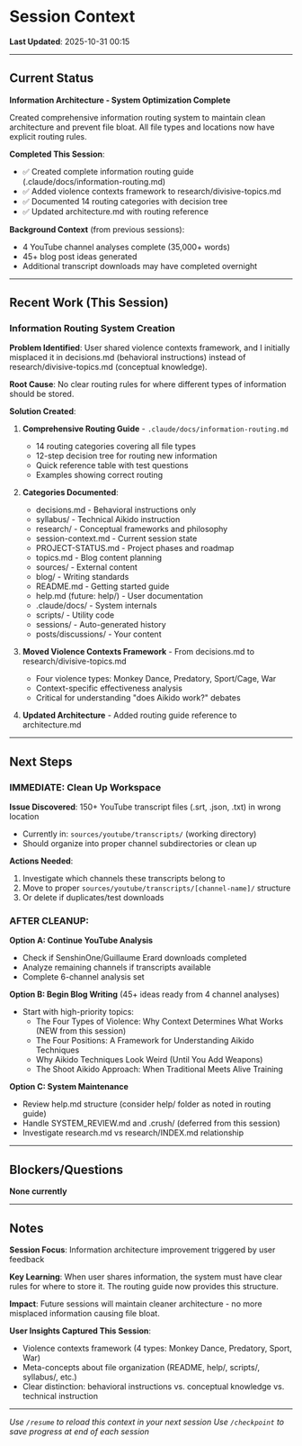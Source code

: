 # Session Context

**Last Updated**: 2025-10-31 00:15

---

## Current Status

**Information Architecture - System Optimization Complete**

Created comprehensive information routing system to maintain clean architecture and prevent file bloat. All file types and locations now have explicit routing rules.

**Completed This Session**:
- ✅ Created complete information routing guide (.claude/docs/information-routing.md)
- ✅ Added violence contexts framework to research/divisive-topics.md
- ✅ Documented 14 routing categories with decision tree
- ✅ Updated architecture.md with routing reference

**Background Context** (from previous sessions):
- 4 YouTube channel analyses complete (35,000+ words)
- 45+ blog post ideas generated
- Additional transcript downloads may have completed overnight

---

## Recent Work (This Session)

### Information Routing System Creation

**Problem Identified**: User shared violence contexts framework, and I initially misplaced it in decisions.md (behavioral instructions) instead of research/divisive-topics.md (conceptual knowledge).

**Root Cause**: No clear routing rules for where different types of information should be stored.

**Solution Created**:
1. **Comprehensive Routing Guide** - `.claude/docs/information-routing.md`
   - 14 routing categories covering all file types
   - 12-step decision tree for routing new information
   - Quick reference table with test questions
   - Examples showing correct routing

2. **Categories Documented**:
   - decisions.md - Behavioral instructions only
   - syllabus/ - Technical Aikido instruction
   - research/ - Conceptual frameworks and philosophy
   - session-context.md - Current session state
   - PROJECT-STATUS.md - Project phases and roadmap
   - topics.md - Blog content planning
   - sources/ - External content
   - blog/ - Writing standards
   - README.md - Getting started guide
   - help.md (future: help/) - User documentation
   - .claude/docs/ - System internals
   - scripts/ - Utility code
   - sessions/ - Auto-generated history
   - posts/discussions/ - Your content

3. **Moved Violence Contexts Framework** - From decisions.md to research/divisive-topics.md
   - Four violence types: Monkey Dance, Predatory, Sport/Cage, War
   - Context-specific effectiveness analysis
   - Critical for understanding "does Aikido work?" debates

4. **Updated Architecture** - Added routing guide reference to architecture.md

---

## Next Steps

### IMMEDIATE: Clean Up Workspace

**Issue Discovered**: 150+ YouTube transcript files (.srt, .json, .txt) in wrong location
- Currently in: `sources/youtube/transcripts/` (working directory)
- Should organize into proper channel subdirectories or clean up

**Actions Needed**:
1. Investigate which channels these transcripts belong to
2. Move to proper `sources/youtube/transcripts/[channel-name]/` structure
3. Or delete if duplicates/test downloads

### AFTER CLEANUP:

**Option A: Continue YouTube Analysis**
- Check if SenshinOne/Guillaume Erard downloads completed
- Analyze remaining channels if transcripts available
- Complete 6-channel analysis set

**Option B: Begin Blog Writing** (45+ ideas ready from 4 channel analyses)
- Start with high-priority topics:
  - The Four Types of Violence: Why Context Determines What Works (NEW from this session)
  - The Four Positions: A Framework for Understanding Aikido Techniques
  - Why Aikido Techniques Look Weird (Until You Add Weapons)
  - The Shoot Aikido Approach: When Traditional Meets Alive Training

**Option C: System Maintenance**
- Review help.md structure (consider help/ folder as noted in routing guide)
- Handle SYSTEM_REVIEW.md and .crush/ (deferred from this session)
- Investigate research.md vs research/INDEX.md relationship

---

## Blockers/Questions

**None currently**

---

## Notes

**Session Focus**: Information architecture improvement triggered by user feedback

**Key Learning**: When user shares information, the system must have clear rules for where to store it. The routing guide now provides this structure.

**Impact**: Future sessions will maintain cleaner architecture - no more misplaced information causing file bloat.

**User Insights Captured This Session**:
- Violence contexts framework (4 types: Monkey Dance, Predatory, Sport, War)
- Meta-concepts about file organization (README, help/, scripts/, syllabus/, etc.)
- Clear distinction: behavioral instructions vs. conceptual knowledge vs. technical instruction

---

*Use `/resume` to reload this context in your next session*
*Use `/checkpoint` to save progress at end of each session*

